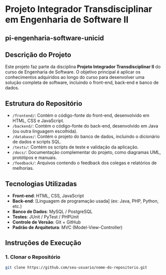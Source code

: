 ﻿# Projeto Integrador Transdisciplinar em Engenharia de Software II
## pi-engenharia-software-unicid

## Descrição do Projeto
Este projeto faz parte da disciplina **Projeto Integrador Transdisciplinar II** do curso de Engenharia de Software. O objetivo principal é aplicar os conhecimentos adquiridos ao longo do curso para desenvolver uma solução completa de software, incluindo o front-end, back-end e banco de dados.

## Estrutura do Repositório

- `/frontend/`: Contém o código-fonte do front-end, desenvolvido em HTML, CSS e JavaScript.
- `/backend/`: Contém o código-fonte do back-end, desenvolvido em Java (ou outra linguagem escolhida).
- `/database/`: Contém o projeto do banco de dados, incluindo o dicionário de dados e scripts SQL.
- `/tests/`: Contém os scripts de teste e validação da aplicação.
- `/docs/`: Documentação complementar do projeto, como diagramas UML, protótipos e manuais.
- `/feedback/`: Arquivos contendo o feedback dos colegas e relatórios de melhorias.

## Tecnologias Utilizadas

- **Front-end**: HTML, CSS, JavaScript
- **Back-end**: [Linguagem de programação usada] (ex: Java, PHP, Python, etc.)
- **Banco de Dados**: MySQL / PostgreSQL
- **Testes**: JUnit / PyTest / PHPUnit
- **Controle de Versão**: Git + GitHub
- **Padrão de Arquitetura**: MVC (Model-View-Controller)

## Instruções de Execução

### 1. Clonar o Repositório
```bash
git clone https://github.com/seu-usuario/nome-do-repositorio.git
